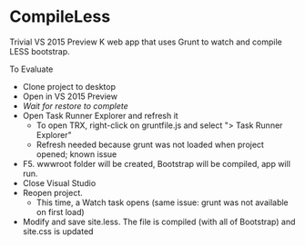 CompileLess
===========

Trivial VS 2015 Preview K web app that uses Grunt to watch and compile LESS bootstrap.

To Evaluate
* Clone project to desktop
* Open in VS 2015 Preview
* _Wait for restore to complete_
* Open Task Runner Explorer and refresh it 
  * To open TRX, right-click on gruntfile.js and select "> Task Runner Explorer"
  * Refresh needed because grunt was not loaded when project opened; known issue
* F5.  wwwroot folder will be created, Bootstrap will be compiled, app will run.
* Close Visual Studio
* Reopen project.
  * This time, a Watch task opens (same issue: grunt was not available on first load)
* Modify and save site.less.  The file is compiled (with all of Bootstrap) and site.css is updated
